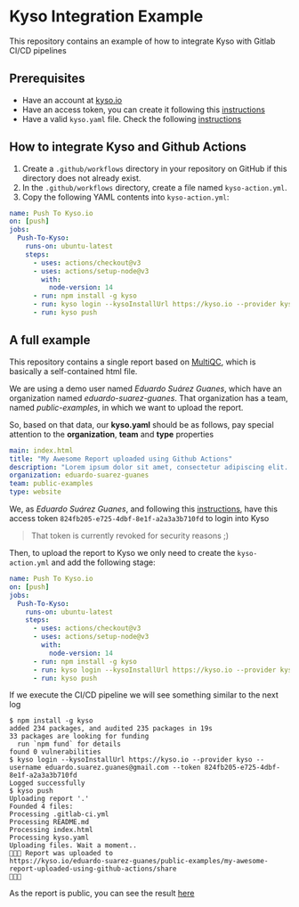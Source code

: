 # Kyso Integration Example

This repository contains an example of how to integrate Kyso with Gitlab CI/CD pipelines

## Prerequisites 

* Have an account at [kyso.io](https://kyso.io)
* Have an access token, you can create it following this [instructions](https://docs.kyso.io/posting-to-kyso/kyso-command-line-tool/authorization#access-token)
* Have a valid `kyso.yaml` file. Check the following [instructions](https://docs.kyso.io/posting-to-kyso/configuring-report-metadata)

## How to integrate Kyso and Github Actions

1. Create a `.github/workflows` directory in your repository on GitHub if this directory does not already exist.
2. In the `.github/workflows` directory, create a file named `kyso-action.yml`.
3. Copy the following YAML contents into `kyso-action.yml`:

```yaml
name: Push To Kyso.io
on: [push]
jobs:
  Push-To-Kyso:
    runs-on: ubuntu-latest
    steps:
      - uses: actions/checkout@v3
      - uses: actions/setup-node@v3
        with:
          node-version: 14
      - run: npm install -g kyso
      - run: kyso login --kysoInstallUrl https://kyso.io --provider kyso --username [YOUR_EMAIL] --token [YOUR_ACCESS_TOKEN]
      - run: kyso push
```

## A full example 

This repository contains a single report based on [MultiQC](https://multiqc.info/), which is basically a self-contained html file.

We are using a demo user named *Eduardo Suárez Guanes*, which have an organization named *eduardo-suarez-guanes*. That organization has a team, named *public-examples*, in which we want to upload the report.

So, based on that data, our **kyso.yaml** should be as follows, pay special attention to the **organization**, **team** and **type** properties

```yaml
main: index.html
title: "My Awesome Report uploaded using Github Actions"
description: "Lorem ipsum dolor sit amet, consectetur adipiscing elit. Maecenas aliquam ipsum et lacus porta porttitor."
organization: eduardo-suarez-guanes
team: public-examples
type: website
```

We, as *Eduardo Suárez Guanes*, and following this [instructions](https://docs.kyso.io/posting-to-kyso/kyso-command-line-tool/authorization#access-token), have this access token `824fb205-e725-4dbf-8e1f-a2a3a3b710fd` to login into Kyso

> That token is currently revoked for security reasons ;)

Then, to upload the report to Kyso we only need to create the `kyso-action.yml` and add the following stage:

```yaml
name: Push To Kyso.io
on: [push]
jobs:
  Push-To-Kyso:
    runs-on: ubuntu-latest
    steps:
      - uses: actions/checkout@v3
      - uses: actions/setup-node@v3
        with:
          node-version: 14
      - run: npm install -g kyso
      - run: kyso login --kysoInstallUrl https://kyso.io --provider kyso --username eduardo.suarez.guanes@gmail.com --token 824fb205-e725-4dbf-8e1f-a2a3a3b710fd
      - run: kyso push
```

If we execute the CI/CD pipeline we will see something similar to the next log

```shell
$ npm install -g kyso
added 234 packages, and audited 235 packages in 19s
33 packages are looking for funding
  run `npm fund` for details
found 0 vulnerabilities
$ kyso login --kysoInstallUrl https://kyso.io --provider kyso --username eduardo.suarez.guanes@gmail.com --token 824fb205-e725-4dbf-8e1f-a2a3a3b710fd
Logged successfully
$ kyso push
Uploading report '.'
Founded 4 files:
Processing .gitlab-ci.yml
Processing README.md
Processing index.html
Processing kyso.yaml
Uploading files. Wait a moment..
🎉🎉🎉 Report was uploaded to
https://kyso.io/eduardo-suarez-guanes/public-examples/my-awesome-report-uploaded-using-github-actions/share
🎉🎉🎉
```

As the report is public, you can see the result [here](https://kyso.io/eduardo-suarez-guanes/public-examples/my-awesome-report-uploaded-using-github-actions/share)


